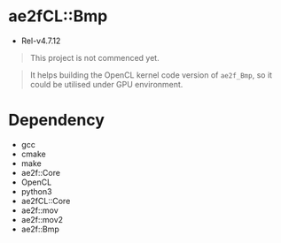 # ae2fCL::Bmp
- Rel-v4.7.12
> This project is not commenced yet.

> It helps building the OpenCL kernel code version of `ae2f_Bmp`,
> so it could be utilised under GPU environment.

# Dependency
- gcc
- cmake
- make
- ae2f::Core
- OpenCL
- python3
- ae2fCL::Core
- ae2f::mov
- ae2f::mov2
- ae2f::Bmp